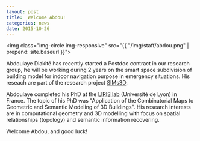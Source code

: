 ```yaml
---
layout: post
title:  Welcome Abdou!
categories: news
date: 2015-10-26
---
```


<img class="img-circle img-responsive" src="{{ "/img/staff/abdou.png" | prepend: site.baseurl }}">

Abdoulaye Diakité has recently started a Postdoc contract in our research group, he will be working during 2 years on the smart space subdivision of building model for indoor navigation purpose in emergency situations.
His reseach are part of the research project [SIMs3D](http://www.sims3d.net).

Abdoulaye completed his PhD at the [LIRIS lab](http://liris.cnrs.fr) (Université de Lyon) in France. 
The topic of his PhD was "Application of the Combinatorial Maps to Geometric and Semantic Modeling of 3D Buildings". His research interests are in computational geometry and 3D modelling with 
focus on spatial relationships (topology) and semantic information recovering. 

Welcome Abdou, and good luck!

